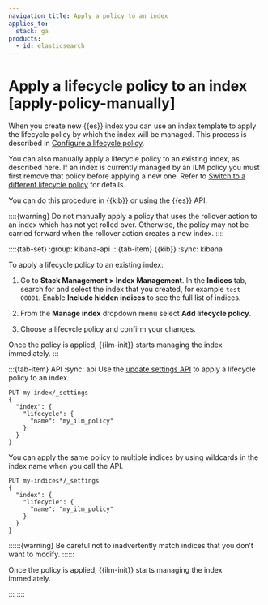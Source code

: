 ```yaml
---
navigation_title: Apply a policy to an index
applies_to:
  stack: ga
products:
  - id: elasticsearch
---
```


# Apply a lifecycle policy to an index [apply-policy-manually]

When you create new {{es}} index you can use an index template to apply the lifecycle policy by which the index will be managed. This process is described in [Configure a lifecycle policy](/manage-data/lifecycle/index-lifecycle-management/configure-lifecycle-policy.md).

You can also manually apply a lifecycle policy to an existing index, as described here. If an index is currently managed by an ILM policy you must first remove that policy before applying a new one. Refer to [Switch to a different lifecycle policy](/manage-data/lifecycle/index-lifecycle-management/policy-updates.md#switch-lifecycle-policies) for details.

You can do this procedure in {{kib}} or using the {{es}} API.

::::{warning}
Do not manually apply a policy that uses the rollover action to an index which has not yet rolled over. Otherwise, the policy may not be carried forward when the rollover action creates a new index.
::::

::::{tab-set}
:group: kibana-api
:::{tab-item} {{kib}}
:sync: kibana

To apply a lifecycle policy to an existing index:

1. Go to **Stack Management > Index Management**. In the **Indices** tab, search for and select the index that you created, for example `test-00001`. Enable **Include hidden indices** to see the full list of indices.

1. From the **Manage index** dropdown menu select **Add lifecycle policy**.

1. Choose a lifecycle policy and confirm your changes.

Once the policy is applied, {{ilm-init}} starts managing the index immediately.
:::

:::{tab-item} API
:sync: api
Use the [update settings API](https://www.elastic.co/docs/api/doc/elasticsearch/operation/operation-indices-put-settings) to apply a lifecycle policy to an index.

```console
PUT my-index/_settings
{
  "index": {
    "lifecycle": {
      "name": "my_ilm_policy"
    }
  }
}
```

You can apply the same policy to multiple indices by using wildcards in the index name when you call the API.

```console
PUT my-indices*/_settings
{
  "index": {
    "lifecycle": {
      "name": "my_ilm_policy"
    }
  }
}
```

::::::{warning}
Be careful not to inadvertently match indices that you don’t want to modify.
::::::

Once the policy is applied, {{ilm-init}} starts managing the index immediately.

:::
::::
